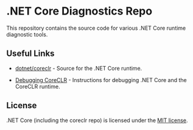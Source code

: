 .NET Core Diagnostics Repo
==========================

This repository contains the source code for various .NET Core runtime diagnostic tools.

## Useful Links

* [dotnet/coreclr](https://github.com/dotnet/coreclr) - Source for the .NET Core runtime.

* [Debugging CoreCLR](https://github.com/dotnet/coreclr/blob/master/Documentation/building/debugging-instructions.md) - Instructions for debugging .NET Core and the CoreCLR runtime.

## License

.NET Core (including the coreclr repo) is licensed under the [MIT license](LICENSE.TXT).
